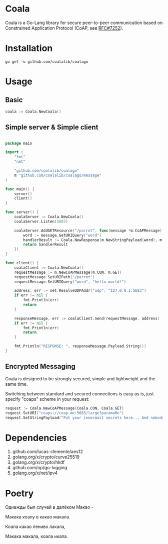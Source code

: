 # Coala



Coala is a Go-Lang library for secure peer-to-peer communication based on Constrained Application Protocol (CoAP, see [RFC#7252](https://tools.ietf.org/html/rfc7252)).




# Installation
```
go get -u github.com/coalalib/coalago
```



# Usage



## Basic

```go
coala := Coala.NewCoala()
```



## Simple server & Simple client

```go

package main

import (
	"fmt"
	"net"

	"github.com/coalalib/coalago"
	m "github.com/coalalib/coalago/message"
)

func main() {
	server()
	client()
}

func server() {
	coalaServer := Coala.NewCoala()
	coalaServer.Listen(5683)

	coalaServer.AddGETResource("/parrot", func(message *m.CoAPMessage) *Coala.CoAPResourceHandlerResult {
		word := message.GetURIQuery("word")
		handlerResult := Coala.NewResponse(m.NewStringPayload(word), m.CoapCodeContent)
		return handlerResult
	})
}

func client() {
	coalaClient := Coala.NewCoala()
	requestMessage := m.NewCoAPMessage(m.CON, m.GET)
	requestMessage.SetURIPath("/parrot")
	requestMessage.SetURIQuery("word", "hello world!")

	address, err := net.ResolveUDPAddr("udp", "127.0.0.1:5683")
	if err != nil {
		fmt.Println(err)
		return
	}

	responseMessage, err := coalaClient.Send(requestMessage, address)
	if err != nil {
		fmt.Println(err)
		return
	}

	fmt.Println("RESPONSE: ", responseMessage.Payload.String())
}
```

## Encrypted Messaging

Coala is designed to be strongly secured, simple and lightweight and the same time.

Switching between standard and secured connections is easy as is, just specify "coaps" scheme in your request:

```go
request := Coala.NewCoAPMessage(Coala.CON, Coala.GET)
request.SetURI("coaps://coap.me:5683/large?param=Me")
request.SetStringPayload("Put your innermost secrets here... And nobody will be able to read it...")
```




# Dependencies

1. github.com/lucas-clemente/aes12
2. golang.org/x/crypto/curve25519
3. golang.org/x/crypto/hkdf
4. github.com/op/go-logging
5. golang.org/x/net/ipv4




# Poetry

Однажды был случай в далёком Макао -

Макака коалу в какао макала.

Коала какао лениво лакала,

Макака макала, коала икала.
